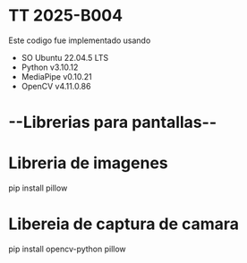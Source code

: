 # TT 2025-B004
Este codigo fue implementado usando
- SO Ubuntu 22.04.5 LTS
- Python v3.10.12
- MediaPipe v0.10.21
- OpenCV v4.11.0.86

# --Librerias para pantallas--
# Libreria de imagenes
pip install pillow
# Libereia de captura de camara
pip install opencv-python pillow

